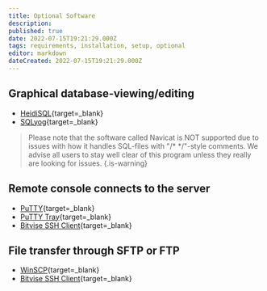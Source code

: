 ```yaml
---
title: Optional Software
description: 
published: true
date: 2022-07-15T19:21:29.000Z
tags: requirements, installation, setup, optional
editor: markdown
dateCreated: 2022-07-15T19:21:29.000Z
---
```


## Graphical database-viewing/editing
- [HeidiSQL](https://www.heidisql.com/){target=_blank}
- [SQLyog](https://webyog.com/product/sqlyog/){target=_blank}

> Please note that the software called Navicat is NOT supported due to issues with how it handles SQL-files with "/* */"-style comments. We advise all users to stay well clear of this program unless they really are looking for issues.
{.is-warning}


## Remote console connects to the server
- [PuTTY](https://www.chiark.greenend.org.uk/~sgtatham/putty/){target=_blank}
- [PuTTY Tray](https://haanstra.eu/putty/){target=_blank}
- [Bitvise SSH Client](https://www.bitvise.com/ssh-client-download){target=_blank}

## File transfer through SFTP or FTP
- [WinSCP](https://winscp.net/eng/download.php){target=_blank}
- [Bitvise SSH Client](https://www.bitvise.com/ssh-client-download){target=_blank}
